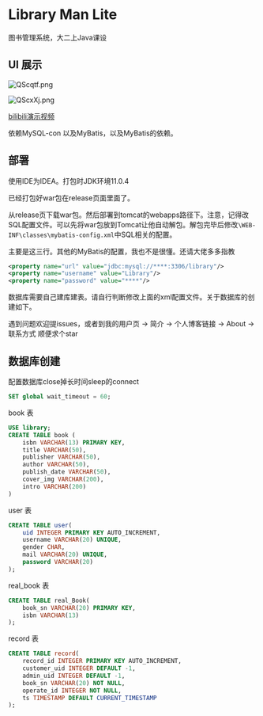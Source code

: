 # Library Man Lite

图书管理系统，大二上Java课设

## UI 展示

![QScqtf.png](https://s2.ax1x.com/2019/11/26/QScqtf.png)

![QScxXj.png](https://s2.ax1x.com/2019/11/26/QScxXj.png)

[bilibili演示视频](https://www.bilibili.com/video/av77405699/)

依赖MySQL-con 以及MyBatis，以及MyBatis的依赖。

## 部署

使用IDE为IDEA。打包时JDK环境11.0.4

已经打包好war包在release页面里面了。

从release页下载war包。然后部署到tomcat的webapps路径下。注意，记得改SQL配置文件。可以先将war包放到Tomcat让他自动解包。解包完毕后修改`\WEB-INF\classes\mybatis-config.xml`中SQL相关的配置。

主要是这三行。其他的MyBatis的配置，我也不是很懂。还请大佬多多指教

```xml
<property name="url" value="jdbc:mysql://****:3306/library"/>
<property name="username" value="Library"/>
<property name="password" value="****"/>
```

数据库需要自己建库建表。请自行判断修改上面的xml配置文件。关于数据库的创建如下。

遇到问题欢迎提issues，或者到我的用户页 -> 简介 -> 个人博客链接 -> About -> 联系方式  顺便求个star

## 数据库创建

配置数据库close掉长时间sleep的connect

```SQL
SET global wait_timeout = 60;
```

book 表

```SQL
USE library;
CREATE TABLE book (
    isbn VARCHAR(13) PRIMARY KEY,
    title VARCHAR(50),
    publisher VARCHAR(50),
    author VARCHAR(50),
    publish_date VARCHAR(50),
    cover_img VARCHAR(200),
    intro VARCHAR(200)
)
```

user 表

```SQL
CREATE TABLE user(
    uid INTEGER PRIMARY KEY AUTO_INCREMENT,
    username VARCHAR(20) UNIQUE,
    gender CHAR,
    mail VARCHAR(20) UNIQUE,
    password VARCHAR(20)
);
```

real_book 表

```SQL
CREATE TABLE real_Book(
    book_sn VARCHAR(20) PRIMARY KEY,
    isbn VARCHAR(13)
);
```

record 表

```SQL
CREATE TABLE record(
    record_id INTEGER PRIMARY KEY AUTO_INCREMENT,
    customer_uid INTEGER DEFAULT -1,
    admin_uid INTEGER DEFAULT -1,
    book_sn VARCHAR(20) NOT NULL,
    operate_id INTEGER NOT NULL,
    ts TIMESTAMP DEFAULT CURRENT_TIMESTAMP
);
```
